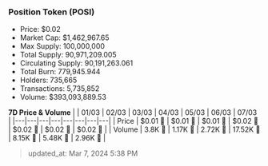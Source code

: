 
  ### Position Token (POSI)
  - Price: $0.02
  - Market Cap: $1,462,967.65
  - Max Supply: 100,000,000
  - Total Supply: 90,971,209.005
  - Circulating Supply: 90,191,263.061
  - Total Burn: 779,945.944
  - Holders: 735,665
  - Transactions: 5,735,852
  - Volume: $393,093,889.53

  **7D Price & Volume**
  | | 01&#x2F;03 | 02&#x2F;03 | 03&#x2F;03 | 04&#x2F;03 | 05&#x2F;03 | 06&#x2F;03 | 07&#x2F;03 |
  |---|---|---|---|---|---|---|---|
  | Price | $0.01 🔻 | $0.01 🚀 | $0.01 🚀 | $0.02 🚀 | $0.02 🔻 | $0.02 🚀 | $0.02 🚀 |
  | Volume | 3.8K 🔻 | 1.17K 🔻 | 2.72K 🚀 | 17.52K 🚀 | 8.15K 🔻 | 5.48K 🔻 | 2.96K 🔻 |

  > updated_at: Mar 7, 2024 5:38 PM
